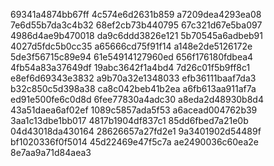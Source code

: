 69341a4874bb67ff
4c574e6d2631b859
a7209dea4293ea08
7e6d55b7da3c4b32
68ef2cb73b440795
67c321d67e5ba097
4986d4ae9b470018
da9c6ddd3826e121
5b70545a6adbeb91
4027d5fdc5b0cc35
a65666cd75f91f14
a148e2de5126172e
5de3f56715c89e94
61e54914127960ed
656f176180fdbea4
4fb54a83a37649df
19abc3642f1a4bd4
7d26c01f5b9ff8c1
e8ef6d69343e3832
a9b70a32e1348033
efb36111baaf7da3
b32c850c5d398a38
ca8c042beb41b2ea
a6fb613aa911af7a
ed91e500fe6c0d8d
6fee77830a4adc30
a8eda2d48930b8d4
43a51daea6af02ef
1089c5857ada5f53
a6acead004762b39
3aa1c13dbe1bb017
4817b1904df837c1
85dd6fbed7a21e0b
04d43018da430164
28626657a27fd2e1
9a3401902d54489f
bf1020336f0f5014
45d22469e47f5c7a
ae2490036c60ea2e
8e7aa9a71d84aea3

